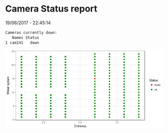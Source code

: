 Camera Status report
================
19/06/2017 - 22:45:14

    Cameras currently down:
       Names Status
    1 cam141   down

![](camreport_files/figure-markdown_github/unnamed-chunk-2-1.png)
